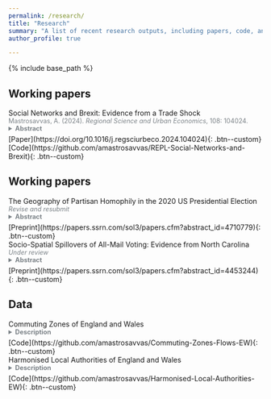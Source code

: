 ```yaml
---
permalink: /research/
title: "Research"
summary: "A list of recent research outputs, including papers, code, and data."
author_profile: true

---
```


{% include base_path %}


## Working papers

<summary>Social Networks and Brexit: Evidence from a Trade Shock</summary>
<summary style="font-size: 0.9em;color:#7B8287;">Mastrosavvas, A. (2024). <em>Regional Science and Urban Economics</em>, 108: 104024.</summary>

<details style = "margin-top: 0;"><summary  style="font-size: 0.9em;color:#7B8287; margin-top: 0; margin-bottom: 5px;"><b>Abstract</b> </summary>
<blockquote style="font-size: 0.8em;color:#7B8287; margin-top: 0; margin-bottom: 5px; margin-left: 4px;"> 
Regional exposure to Chinese import competition has often been linked to support for the Leave option in the 2016 UK EU membership referendum. Looking at 143 harmonised International Territorial Level 3 (ITL3) regions covering England and Wales, and using data on the density of online social ties between them, I show that regional support for leaving the EU was also associated with exposure in socially connected regions. I first delineate 18 commuting zones based on interregional flows over three Census years. For each region, I then construct a measure of own exposure to Chinese import competition and a measure of exposure in a set of social neighbours located outside its commuting zone. Exploiting variation within commuting zones, and using an instrumental variable approach, I find that the two measures have comparable positive effects on the regional share of the Leave vote. In a series of checks, I do not find evidence that the effect of social neighbours’ exposure is driven by an economic channel or a relationship between import competition and social ties. I also corroborate the regional results using survey data on vote choice. I interpret these findings as indicative of social spillovers between local labour markets: information flows from social neighbours are a likely channel behind the estimated spillover effects on voting outcomes.
</blockquote>
</details> [Paper](https://doi.org/10.1016/j.regsciurbeco.2024.104024){: .btn--custom} [Code](https://github.com/amastrosavvas/REPL-Social-Networks-and-Brexit){: .btn--custom}
<br> 

## Working papers

<summary>The Geography of Partisan Homophily in the 2020 US Presidential Election</summary>
<summary style="font-size: 0.9em;color:#7B8287;"> <em>Revise and resubmit</em></summary>
<details><summary  style="font-size: 0.9em;color:#7B8287; margin-bottom:  5px;"><b>Abstract</b></summary>
<blockquote style="font-size: 0.8em;color:#7B8287; margin-top: 0; margin-bottom:  5px; margin-left: 4px;">
Partisan segregation in the United States is often interpreted as evidence of limited social interaction among out-partisans, or partisan homophily. Though little is in fact known about the arrangement of voters in social space. In this paper, I draw on data on the pairwise density of social ties between 22,537 zip code tabulation areas (ZCTA) and 2020 US presidential election results to examine which places are socially connected to politically similar others. Using the local Moran index, I first identify clusters of ZCTAs where there is evidence of partisan homophily or heterophily. In a series of multinomial logit specifications, I then examine differences in the probability of each cluster in different settlement types and regions, and among areas with differences in the relative density and geographic distance of social ties elsewhere. I find that partisan homophily is the norm across areas, broadly tracking partisan segregation along the urban-rural continuum. However, the evidence is also suggestive of substantial spatial variation in the density and geographic range of co-partisan social ties: on average, homophilous Democratic-leaning areas, which are most likely to be in cities and suburbs, are much more likely than their Republican-leaning counterparts to be socially connected to distant areas.
</blockquote>
</details>
[Preprint](https://papers.ssrn.com/sol3/papers.cfm?abstract_id=4710779){: .btn--custom}

<summary>Socio-Spatial Spillovers of All-Mail Voting: Evidence from North Carolina</summary>
<summary style="font-size: 0.9em;color:#7B8287;"> <em>Under review</em></summary>
<details><summary  style="font-size: 0.9em;color:#7B8287; margin-bottom:  5px;"><b>Abstract</b></summary>
<blockquote style="font-size: 0.8em;color:#7B8287; margin-top: 0; margin-bottom: 5px; margin-left: 4px;">
All-mail voting has been introduced in several jurisdictions in the United States since the COVID-19 pandemic, with the resulting need for processing larger volumes of mail ballots posing challenges to election administration. Leveraging data on more than 4.5 million eligible voters in the state of North Carolina and on online social ties between zip code tabulation areas (ZCTA) across the country, I show that local rollouts of all-mail voting also have spillover effects on choice of voting method in distant areas. Using a difference-in-differences research design, I find that an increase in the ZCTA-level share of social ties in counties that switched to all-mail voting between the 2016 and 2020 presidential elections by one standard deviation (1.77 percentage points) corresponds to an increase in the probability of casting a mail ballot by roughly 3.8 percentage points. These socio-spatial spillovers are stronger for older voters, non-Republicans, and those residing in metropolitan counties. The findings suggest that considering the aggregate social ties of a local jurisdiction in other areas may aid election officials in planning for changes in the demand for mail ballots.
</blockquote>
</details>
[Preprint](https://papers.ssrn.com/sol3/papers.cfm?abstract_id=4453244){: .btn--custom}
<br> 

## Data

<summary>Commuting Zones of England and Wales</summary> 
<details><summary  style="font-size: 0.9em;color:#7B8287; margin-bottom:  5px;"><b>Description</b></summary>
<blockquote style="font-size: 0.8em;color:#7B8287; margin-top: 0;margin-bottom:  5px; margin-left: 4px;">
Tolbert-Sizer commuting zones based on harmonised local authority district (LAD) commuting matrices from the 1991, 2001, and 2011 UK Census.
</blockquote>
</details>
[Code](https://github.com/amastrosavvas/Commuting-Zones-Flows-EW){: .btn--custom}
<br> 

<summary>Harmonised Local Authorities of England and Wales</summary> 
<details><summary  style="font-size: 0.9em;color:#7B8287; margin-bottom:  5px;"><b>Description</b></summary>
<blockquote style="font-size: 0.8em;color:#7B8287; margin-top: 0;margin-bottom:  5px; margin-left: 4px;">
Harmonised classification of local authority districts (LAD) that is stable over time and consistent with official data on commuting and migration.
</blockquote>
</details>
[Code](https://github.com/amastrosavvas/Harmonised-Local-Authorities-EW){: .btn--custom}

